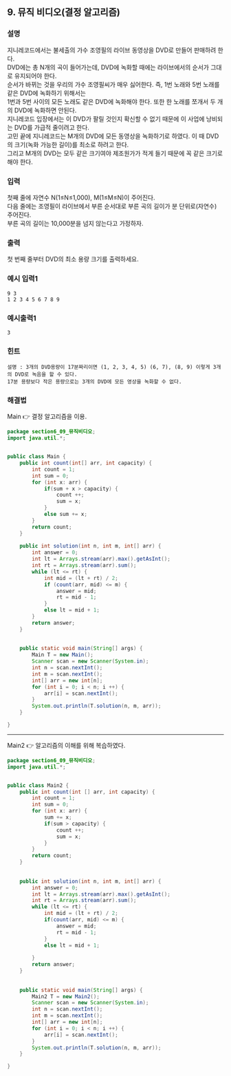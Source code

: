 ## 9. 뮤직 비디오(결정 알고리즘)  
  
### 설명  
지니레코드에서는 불세출의 가수 조영필의 라이브 동영상을 DVD로 만들어 판매하려 한다.  
DVD에는 총 N개의 곡이 들어가는데, DVD에 녹화할 때에는 라이브에서의 순서가 그대로 유지되어야 한다.  
순서가 바뀌는 것을 우리의 가수 조영필씨가 매우 싫어한다. 즉, 1번 노래와 5번 노래를 같은 DVD에 녹화하기 위해서는  
1번과 5번 사이의 모든 노래도 같은 DVD에 녹화해야 한다. 또한 한 노래를 쪼개서 두 개의 DVD에 녹화하면 안된다.  
지니레코드 입장에서는 이 DVD가 팔릴 것인지 확신할 수 없기 때문에 이 사업에 낭비되는 DVD를 가급적 줄이려고 한다.  
고민 끝에 지니레코드는 M개의 DVD에 모든 동영상을 녹화하기로 하였다. 이 때 DVD의 크기(녹화 가능한 길이)를 최소로 하려고 한다.  
그리고 M개의 DVD는 모두 같은 크기여야 제조원가가 적게 들기 때문에 꼭 같은 크기로 해야 한다.  
  
### 입력  
첫째 줄에 자연수 N(1≤N≤1,000), M(1≤M≤N)이 주어진다.  
다음 줄에는 조영필이 라이브에서 부른 순서대로 부른 곡의 길이가 분 단위로(자연수) 주어진다.  
부른 곡의 길이는 10,000분을 넘지 않는다고 가정하자.  
  
### 출력  
첫 번째 줄부터 DVD의 최소 용량 크기를 출력하세요.  
  
### 예시 입력1  
```
9 3
1 2 3 4 5 6 7 8 9
```  
    
### 예시출력1  
```
3
```  
  
### 힌트  
```
설명 : 3개의 DVD용량이 17분짜리이면 (1, 2, 3, 4, 5) (6, 7), (8, 9) 이렇게 3개의 DVD로 녹음을 할 수 있다.
17분 용량보다 작은 용량으로는 3개의 DVD에 모든 영상을 녹화할 수 없다.
```  
  
### 해결법  
Main 👉 결정 알고리즘을 이용.  
```java
package section6_09_뮤직비디오;
import java.util.*;


public class Main {
	public int count(int[] arr, int capacity) {
		int count = 1;
		int sum = 0;
		for (int x: arr) {
			if(sum + x > capacity) {
				count ++;
				sum = x;
			}
			else sum += x;
		}
		return count;
	}
	
	public int solution(int n, int m, int[] arr) {
		int answer = 0;
		int lt = Arrays.stream(arr).max().getAsInt();
		int rt = Arrays.stream(arr).sum();
		while (lt <= rt) {
			int mid = (lt + rt) / 2;
			if (count(arr, mid) <= m) {
				answer = mid;
				rt = mid - 1;
			}
			else lt = mid + 1;
		}
		return answer;
	}
	
	
	public static void main(String[] args) {
		Main T = new Main();
		Scanner scan = new Scanner(System.in);
		int n = scan.nextInt();
		int m = scan.nextInt();
		int[] arr = new int[n];
		for (int i = 0; i < n; i ++) {
			arr[i] = scan.nextInt();
		}
		System.out.println(T.solution(n, m, arr));
	}

}

```  
  
---  
Main2 👉 알고리즘의 이해를 위해 복습하였다.  
```java
package section6_09_뮤직비디오;
import java.util.*;


public class Main2 {
	public int count(int [] arr, int capacity) {
		int count = 1;
		int sum = 0;
		for (int x: arr) {
			sum += x;
			if(sum > capacity) {
				count ++;
				sum = x;
			}
		}
		return count;
	}
	
	
	public int solution(int n, int m, int[] arr) {
		int answer = 0;
		int lt = Arrays.stream(arr).max().getAsInt();
		int rt = Arrays.stream(arr).sum();
		while (lt <= rt) {
			int mid = (lt + rt) / 2;
			if(count(arr, mid) <= m) {
				answer = mid;
				rt = mid - 1;
			}
			else lt = mid + 1;
			
		}
		return answer;
	}
	
	
	public static void main(String[] args) {
		Main2 T = new Main2();
		Scanner scan = new Scanner(System.in);
		int n = scan.nextInt();
		int m = scan.nextInt();
		int[] arr = new int[n];
		for (int i = 0; i < n; i ++) {
			arr[i] = scan.nextInt();
		}
		System.out.println(T.solution(n, m, arr));
	}

}

``` 